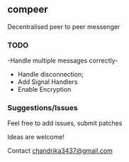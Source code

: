 ## compeer

Decentralised peer to peer messenger


### TODO

-Handle multiple messages correctly-
* Handle disconnection;
* Add Signal Handlers 
* Enable Encryption

### Suggestions/Issues

Feel free to add issues, submit patches

Ideas are welcome!

Contact chandrika3437@gmail.com

